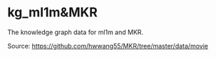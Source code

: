 # kg_ml1m&MKR

The knowledge graph data for ml1m and MKR.

Source: https://github.com/hwwang55/MKR/tree/master/data/movie